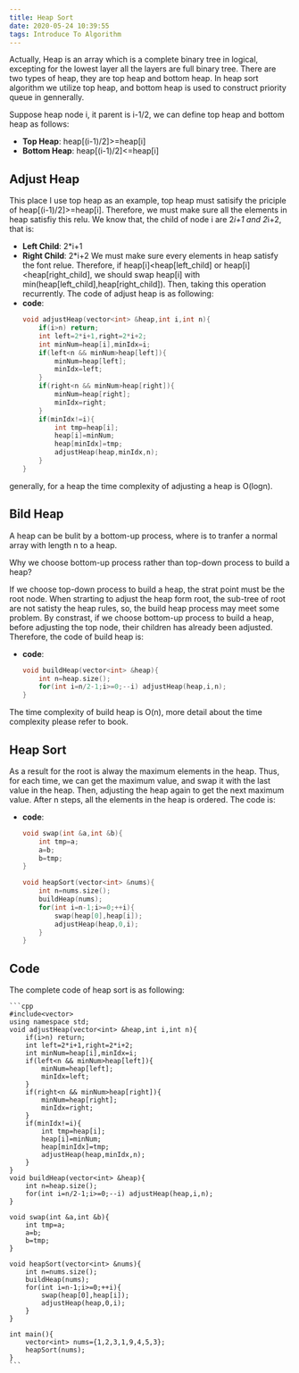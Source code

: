 ```yaml
---
title: Heap Sort
date: 2020-05-24 10:39:55
tags: Introduce To Algorithm
---
```

Actually, Heap is an array which is a complete binary tree in logical, excepting for the lowest layer all the layers are full binary tree. There are two types of heap, they are top heap and bottom heap. In heap sort algorithm we utilize top heap, and bottom heap is used to construct priority queue in gennerally. 

Suppose heap node i, it parent is i-1/2, we can define top heap and bottom heap as follows: 
* **Top Heap**: heap[(i-1)/2]>=heap[i]
* **Bottom Heap**: heap[(i-1)/2]<=heap[i]

## Adjust Heap
This place I use top heap as an example, top heap must satisify the priciple of heap[(i-1)/2]>=heap[i]. Therefore, we must make sure all the elements in heap satisfiy this relu. 
We know that, the child of node i are 2*i+1 and 2*i+2, that is:
* **Left Child**: 2*i+1
* **Right Child**: 2*i+2
We must make sure every elements in heap satisfy the font relue. Therefore, if heap[i]<heap[left_child] or heap[i]<heap[right_child], we should swap heap[i] with min(heap[left_child],heap[right_child]). Then, taking this operation recurrently. The code of adjust heap is as following:
* **code**:
    ```cpp
    void adjustHeap(vector<int> &heap,int i,int n){
        if(i>n) return;
        int left=2*i+1,right=2*i+2;
        int minNum=heap[i],minIdx=i;
        if(left<n && minNum>heap[left]){
            minNum=heap[left];
            minIdx=left;
        }
        if(right<n && minNum>heap[right]){
            minNum=heap[right];
            minIdx=right;
        }
        if(minIdx!=i){
            int tmp=heap[i];
            heap[i]=minNum;
            heap[minIdx]=tmp;
            adjustHeap(heap,minIdx,n);
        }
    }
    ```
generally, for a heap the time complexity of adjusting a heap is O(logn).

## Bild Heap
A heap can be bulit by a bottom-up process, where is to tranfer a normal array with length n to a heap. 

Why we choose bottom-up process rather than top-down process to build a heap?

If we choose top-down process to build a heap, the strat point must be the root node. When strarting to adjust the heap form root, the sub-tree of root are not satisty the heap rules, so, the build heap process may meet some problem. By constrast, if we choose bottom-up process to build a heap, before adjusting the top node, their children has already been adjusted. Therefore, the code of build heap is:

* **code**:
    ```cpp
    void buildHeap(vector<int> &heap){
        int n=heap.size();
        for(int i=n/2-1;i>=0;--i) adjustHeap(heap,i,n);
    }
    ```
The time complexity of build heap is O(n), more detail about the time complexity please refer to book.
## Heap Sort
As a result for the root is alway the maximum elements in the heap. Thus, for each time, we can get the maximum value, and swap it with the last value in the heap. Then, adjusting the heap again to get the next maximum value. After n steps, all the elements in the heap is ordered. The code is:
* **code**:
    ```cpp
    void swap(int &a,int &b){
        int tmp=a;
        a=b;
        b=tmp;
    }

    void heapSort(vector<int> &nums){
        int n=nums.size();
        buildHeap(nums);
        for(int i=n-1;i>=0;++i){
            swap(heap[0],heap[i]);
            adjustHeap(heap,0,i);        
        }
    }
    ```
## Code
The complete code of heap sort is as following:
    
    ```cpp
    #include<vector>
    using namespace std;
    void adjustHeap(vector<int> &heap,int i,int n){
        if(i>n) return;
        int left=2*i+1,right=2*i+2;
        int minNum=heap[i],minIdx=i;
        if(left<n && minNum>heap[left]){
            minNum=heap[left];
            minIdx=left;
        }
        if(right<n && minNum>heap[right]){
            minNum=heap[right];
            minIdx=right;
        }
        if(minIdx!=i){
            int tmp=heap[i];
            heap[i]=minNum;
            heap[minIdx]=tmp;
            adjustHeap(heap,minIdx,n);
        }
    }
    void buildHeap(vector<int> &heap){
        int n=heap.size();
        for(int i=n/2-1;i>=0;--i) adjustHeap(heap,i,n);
    }

    void swap(int &a,int &b){
        int tmp=a;
        a=b;
        b=tmp;
    }

    void heapSort(vector<int> &nums){
        int n=nums.size();
        buildHeap(nums);
        for(int i=n-1;i>=0;++i){
            swap(heap[0],heap[i]);
            adjustHeap(heap,0,i);        
        }
    }

    int main(){
        vector<int> nums={1,2,3,1,9,4,5,3};
        heapSort(nums);
    }
    ```
